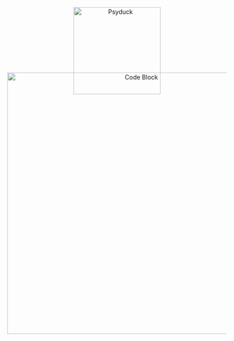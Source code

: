 <div align="center">
  <img src="https://drive.google.com/uc?export=view&id=1Yb-FQD-RPbDnWkQH-vKil8KpjAgcj8eH" alt="Psyduck" width="200" style="margin-bottom:-50px;" />
  <br/>
  <img src="https://drive.google.com/uc?export=view&id=1qKyC-dI15WarGF9YgpgZ3zlVA-ocmxEG" alt="Code Block" width="600"/>
</div>
